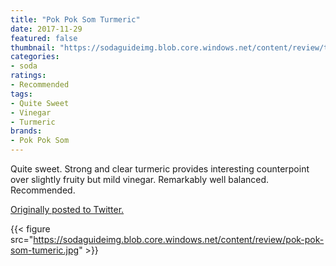 ```yaml
---
title: "Pok Pok Som Turmeric"
date: 2017-11-29
featured: false
thumbnail: "https://sodaguideimg.blob.core.windows.net/content/review/thumbs/pok-pok-som-tumeric.jpg"
categories:
- soda
ratings:
- Recommended
tags:
- Quite Sweet
- Vinegar
- Turmeric
brands:
- Pok Pok Som
---
```


Quite sweet. Strong and clear turmeric provides interesting counterpoint over slightly fruity but mild vinegar. Remarkably well balanced. Recommended.

[Originally posted to Twitter.](https://twitter.com/Cavorter/status/935952898428633088)

{{< figure src="https://sodaguideimg.blob.core.windows.net/content/review/pok-pok-som-tumeric.jpg" >}}
